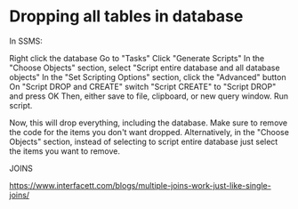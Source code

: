 # Dropping all tables in database

In SSMS:

Right click the database
Go to "Tasks"
Click "Generate Scripts"
In the "Choose Objects" section, select "Script entire database and all database objects"
In the "Set Scripting Options" section, click the "Advanced" button
On "Script DROP and CREATE" switch "Script CREATE" to "Script DROP" and press OK
Then, either save to file, clipboard, or new query window.
Run script.

Now, this will drop everything, including the database.
Make sure to remove the code for the items you don't want dropped. Alternatively, 
in the "Choose Objects" section, instead of selecting to script entire database just select the items you want to remove.



JOINS


https://www.interfacett.com/blogs/multiple-joins-work-just-like-single-joins/

